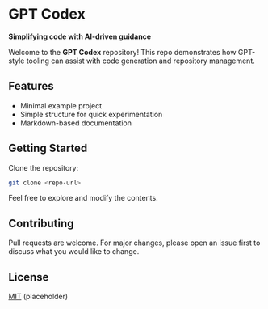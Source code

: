 # GPT Codex
**Simplifying code with AI-driven guidance**


Welcome to the **GPT Codex** repository! This repo demonstrates how GPT-style tooling can assist with code generation and repository management.

## Features

- Minimal example project
- Simple structure for quick experimentation
- Markdown-based documentation

## Getting Started

Clone the repository:

```bash
git clone <repo-url>
```

Feel free to explore and modify the contents.

## Contributing

Pull requests are welcome. For major changes, please open an issue first to discuss what you would like to change.

## License

[MIT](LICENSE) (placeholder)
